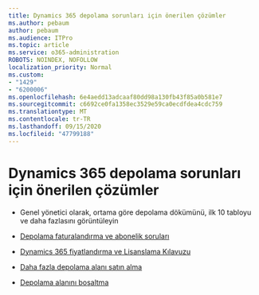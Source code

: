 ```yaml
---
title: Dynamics 365 depolama sorunları için önerilen çözümler
ms.author: pebaum
author: pebaum
ms.audience: ITPro
ms.topic: article
ms.service: o365-administration
ROBOTS: NOINDEX, NOFOLLOW
localization_priority: Normal
ms.custom:
- "1429"
- "6200006"
ms.openlocfilehash: 6e4aedd13adcaaf80dd98a130fb43f85a0b581e7
ms.sourcegitcommit: c6692ce0fa1358ec3529e59ca0ecdfdea4cdc759
ms.translationtype: MT
ms.contentlocale: tr-TR
ms.lasthandoff: 09/15/2020
ms.locfileid: "47799188"
---
```

# <a name="recommend-solutions-for-dynamics-365-storage-issues"></a>Dynamics 365 depolama sorunları için önerilen çözümler

* Genel yönetici olarak, ortama göre depolama dökümünü, ilk 10 tabloyu ve daha fazlasını görüntüleyin

* [Depolama faturalandırma ve abonelik soruları](https://docs.microsoft.com/dynamics365/customer-engagement/admin/contact-information-microsoft-dynamics-365-online-billing-support)

* [Dynamics 365 fiyatlandırma ve Lisanslama Kılavuzu](https://dynamics.microsoft.com/pricing/)

* [Daha fazla depolama alanı satın alma](https://docs.microsoft.com/dynamics365/customer-engagement/admin/manage-storage#add-storage-to-dynamics-365-online)

* [Depolama alanını boşaltma](https://docs.microsoft.com/dynamics365/customer-engagement/admin/free-storage-space)
